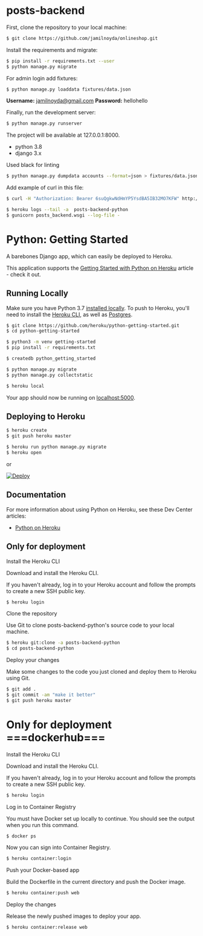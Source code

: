 # posts-backend

First, clone the repository to your local machine:
```sh
$ git clone https://github.com/jamilnoyda/onlineshop.git
```

Install the requirements and migrate:
```sh
$ pip install -r requirements.txt --user
$ python manage.py migrate
```

For admin login add fixtures:
```sh
$ python manage.py loaddata fixtures/data.json
```

**Username:** jamilnoyda@gmail.com
**Password:** hellohello

Finally, run the development server:
```sh
$ python manage.py runserver
```

The project will be available at 127.0.0.1:8000.

- python 3.8
- django 3.x
  
Used black for linting

```sh
$ python manage.py dumpdata accounts --format=json > fixtures/data.json
````

Add example of curl in this file:
```sh
$ curl -H "Authorization: Bearer 6suQgkwNdHmYP5YsdBA5IB32MO7KFW" http://localhost:8000/groups/
```

```sh
$ heroku logs --tail -a  posts-backend-python
$ gunicorn posts_backend.wsgi --log-file -
```

# Python: Getting Started

A barebones Django app, which can easily be deployed to Heroku.

This application supports the [Getting Started with Python on Heroku](https://devcenter.heroku.com/articles/getting-started-with-python) article - check it out.

## Running Locally

Make sure you have Python 3.7 [installed locally](http://install.python-guide.org). To push to Heroku, you'll need to install the [Heroku CLI](https://devcenter.heroku.com/articles/heroku-cli), as well as [Postgres](https://devcenter.heroku.com/articles/heroku-postgresql#local-setup).

```sh
$ git clone https://github.com/heroku/python-getting-started.git
$ cd python-getting-started

$ python3 -m venv getting-started
$ pip install -r requirements.txt

$ createdb python_getting_started

$ python manage.py migrate
$ python manage.py collectstatic

$ heroku local
```

Your app should now be running on [localhost:5000](http://localhost:5000/).

## Deploying to Heroku

```sh
$ heroku create
$ git push heroku master

$ heroku run python manage.py migrate
$ heroku open
```
or

[![Deploy](https://www.herokucdn.com/deploy/button.svg)](https://heroku.com/deploy)

## Documentation

For more information about using Python on Heroku, see these Dev Center articles:

- [Python on Heroku](https://devcenter.heroku.com/categories/python)

## Only for  deployment

Install the Heroku CLI

Download and install the Heroku CLI.

If you haven't already, log in to your Heroku account and follow the prompts to create a new SSH public key.
```sh
$ heroku login
```

Clone the repository

Use Git to clone posts-backend-python's source code to your local machine.
```sh
$ heroku git:clone -a posts-backend-python
$ cd posts-backend-python
```

Deploy your changes

Make some changes to the code you just cloned and deploy them to Heroku using Git.

```sh
$ git add .
$ git commit -am "make it better"
$ git push heroku master
```

# Only for deployment ===dockerhub===

Install the Heroku CLI

Download and install the Heroku CLI.

If you haven't already, log in to your Heroku account and follow the prompts to create a new SSH public key.

```sh
$ heroku login
```

Log in to Container Registry

You must have Docker set up locally to continue. You should see the output when you run this command.
```sh
$ docker ps
```

Now you can sign into Container Registry.

```sh
$ heroku container:login
```

Push your Docker-based app

Build the Dockerfile in the current directory and push the Docker image.

```sh
$ heroku container:push web
```

Deploy the changes

Release the newly pushed images to deploy your app.

```sh
$ heroku container:release web
```
